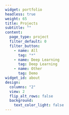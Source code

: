 ```yaml
---
widget: portfolio
headless: true
weight: 65
title: Projects
subtitle: ""
content:
  page_type: project
  filter_default: 0
  filter_button:
    - name: All
      tag: "*"
    - name: Deep Learning
      tag: Deep Learning
    - name: Other
      tag: Demo
widget_id: about
design:
  columns: "2"
  view: 2
  flip_alt_rows: false
  background:
    text_color_light: false
---
```

